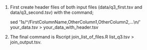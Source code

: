 1. First create header files of both input files (data/q3_first.tsv and data/q3_second.tsv) with the command; 

    sed '1s/^/FirstColumnName,OtherColumn1,OtherColumn2,...\n/' your_data.tsv > your_data_with_header.tsv

3. The final command is Rscript join_list_of_files.R list_q3.tsv > join_output.tsv. 
